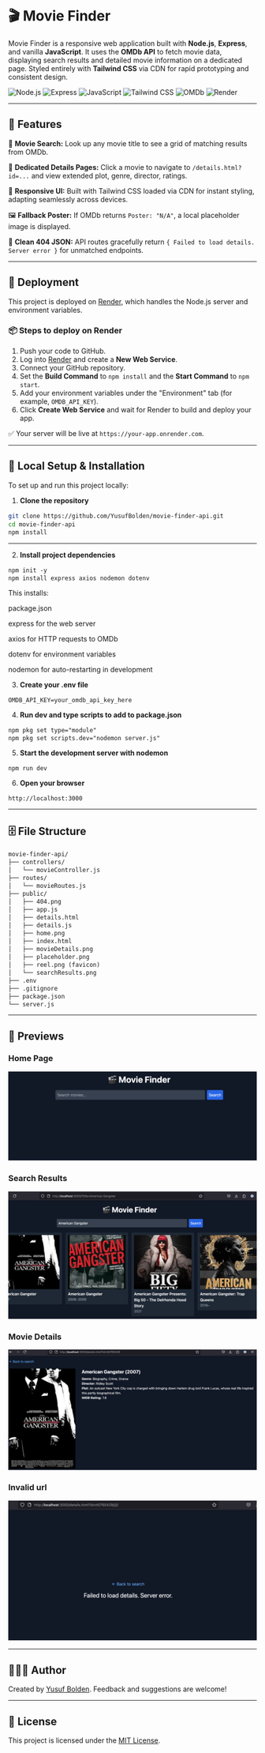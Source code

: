 # 🎬 Movie Finder

Movie Finder is a responsive web application built with **Node.js**, **Express**, and vanilla **JavaScript**. It uses the **OMDb API** to fetch movie data, displaying search results and detailed movie information on a dedicated page. Styled entirely with **Tailwind CSS** via CDN for rapid prototyping and consistent design.

![Node.js](https://img.shields.io/badge/Node.js-43853D?style=for-the-badge&logo=node-dot-js&logoColor=white)
![Express](https://img.shields.io/badge/Express-000000?style=for-the-badge&logo=express&logoColor=white)
![JavaScript](https://img.shields.io/badge/JavaScript-F7DF1E?style=for-the-badge&logo=javascript&logoColor=black)
![Tailwind CSS](https://img.shields.io/badge/Tailwind-38B2AC?style=for-the-badge&logo=tailwind-css&logoColor=white)
![OMDb](https://img.shields.io/badge/OMDb-FF9E0F?style=for-the-badge)
![Render](https://img.shields.io/badge/Render-46E3B7?style=for-the-badge&logo=render&logoColor=black)

---

## 🚀 Features

🎥 **Movie Search:** Look up any movie title to see a grid of matching results from OMDb.

📝 **Dedicated Details Pages:** Click a movie to navigate to `/details.html?id=...` and view extended plot, genre, director, ratings.

🎨 **Responsive UI:** Built with Tailwind CSS loaded via CDN for instant styling, adapting seamlessly across devices.

🖼 **Fallback Poster:** If OMDb returns `Poster: "N/A"`, a local placeholder image is displayed.

🚨 **Clean 404 JSON:** API routes gracefully return `{ Failed to load details. Server error }` for unmatched endpoints.

---

## 🚀 Deployment

This project is deployed on [Render](https://movie-finder-api-al5o.onrender.com), which handles the Node.js server and environment variables.

### 📦 Steps to deploy on Render
1. Push your code to GitHub.
2. Log into [Render](https://dashboard.render.com) and create a **New Web Service**.
3. Connect your GitHub repository.
4. Set the **Build Command** to `npm install` and the **Start Command** to `npm start`.
5. Add your environment variables under the "Environment" tab (for example, `OMDB_API_KEY`).
6. Click **Create Web Service** and wait for Render to build and deploy your app.

✅ Your server will be live at `https://your-app.onrender.com`.


---

## 🚀 Local Setup & Installation

To set up and run this project locally:

1. **Clone the repository**

```bash
git clone https://github.com/YusufBolden/movie-finder-api.git
cd movie-finder-api
npm install
```
---

2. **Install project dependencies**

```
npm init -y
npm install express axios nodemon dotenv
```
This installs:

package.json

express for the web server

axios for HTTP requests to OMDb

dotenv for environment variables

nodemon for auto-restarting in development

3. **Create your .env file**

```
OMDB_API_KEY=your_omdb_api_key_here

```

4. **Run dev and type scripts to add to package.json**

```
npm pkg set type="module"
npm pkg set scripts.dev="nodemon server.js"
```

5. **Start the development server with nodemon**

```
npm run dev
```

6. **Open your browser**

```
http://localhost:3000
```
---

## 🗄️ File Structure
```
movie-finder-api/
├── controllers/
│   └── movieController.js
├── routes/
│   └── movieRoutes.js
├── public/
│   ├── 404.png
│   ├── app.js
│   ├── details.html
│   ├── details.js
│   ├── home.png
│   ├── index.html
│   ├── movieDetails.png
│   ├── placeholder.png
│   ├── reel.png (favicon)
│   └── searchResults.png
├── .env
├── .gitignore
├── package.json
└── server.js

```
---

## 📸 Previews

### Home Page 
![Home Page](public/home.png)

### Search Results
![Search Results](public/searchResults.png)

### Movie Details
![Movie Details](public/movieDetails.png)

### Invalid url
![Network Error](public/404.png)

---

## 🧑🏿‍💻 Author

Created by [Yusuf Bolden](https://github.com/YusufBolden). Feedback and suggestions are welcome!

---

## 📄 License

This project is licensed under the [MIT License](https://opensource.org/licenses/MIT).

